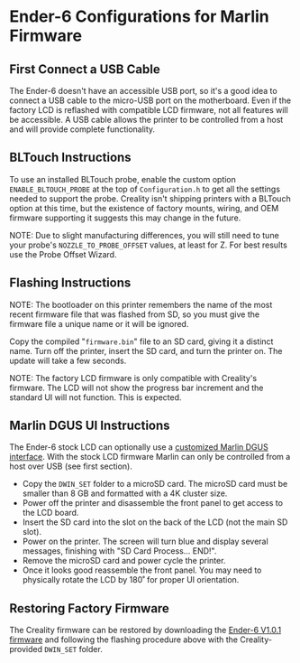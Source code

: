 # Ender-6 Configurations for Marlin Firmware

## First Connect a USB Cable

The Ender-6 doesn't have an accessible USB port, so it's a good idea to connect a USB cable to the micro-USB port on the motherboard. Even if the factory LCD is reflashed with compatible LCD firmware, not all features will be accessible. A USB cable allows the printer to be controlled from a host and will provide complete functionality.

## BLTouch Instructions

To use an installed BLTouch probe, enable the custom option `ENABLE_BLTOUCH_PROBE` at the top of `Configuration.h` to get all the settings needed to support the probe. Creality isn't shipping printers with a BLTouch option at this time, but the existence of factory mounts, wiring, and OEM firmware supporting it suggests this may change in the future.

NOTE: Due to slight manufacturing differences, you will still need to tune your probe's `NOZZLE_TO_PROBE_OFFSET` values, at least for Z. For best results use the Probe Offset Wizard.

## Flashing Instructions

NOTE: The bootloader on this printer remembers the name of the most recent firmware file that was flashed from SD, so you must give the firmware file a unique name or it will be ignored.

Copy the compiled "`firmware.bin`" file to an SD card, giving it a distinct name. Turn off the printer, insert the SD card, and turn the printer on. The update will take a few seconds.

NOTE: The factory LCD firmware is only compatible with Creality's firmware. The LCD will not show the progress bar increment and the standard UI will not function. This is expected.

## Marlin DGUS UI Instructions

The Ender-6 stock LCD can optionally use a [customized Marlin DGUS interface](https://github.com/coldtobi/Marlin_DGUS_Resources). With the stock LCD firmware Marlin can only be controlled from a host over USB (see first section).

- Copy the `DWIN_SET` folder to a microSD card. The microSD card must be smaller than 8 GB and formatted with a 4K cluster size.
- Power off the printer and disassemble the front panel to get access to the LCD board.
- Insert the SD card into the slot on the back of the LCD (not the main SD slot).
- Power on the printer. The screen will turn blue and display several messages, finishing with "SD Card Process... END!".
- Remove the microSD card and power cycle the printer.
- Once it looks good reassemble the front panel. You may need to physically rotate the LCD by 180˚ for proper UI orientation.

## Restoring Factory Firmware

The Creality firmware can be restored by downloading the [Ender-6 V1.0.1 firmware](https://www.creality.com/download) and following the flashing procedure above with the Creality-provided `DWIN_SET` folder.
